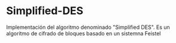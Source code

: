 # Simplified-DES
Implementación del algoritmo denominado "Simplified DES". Es un algoritmo de cifrado de bloques basado en un sistemna Feistel
